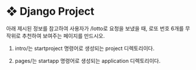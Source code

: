 # ❖ Django Project

아래 제시된 정보를 참고하여 사용자가 /lotto로 요청을 보냈을 때, 로또 번호 6개를
무작위로 추천하여 보여주는 페이지를 만드시오.

1) intro/는 startproject 명령어로 생성되는 project 디렉토리이다.

2) pages/는 startapp 명령어로 생성되는 application 디렉토리이다.

